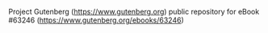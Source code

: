 Project Gutenberg (https://www.gutenberg.org) public repository for eBook #63246 (https://www.gutenberg.org/ebooks/63246)
